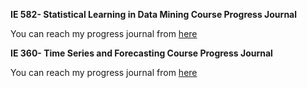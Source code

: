 **IE 582- Statistical Learning in Data Mining Course Progress Journal**

You can reach my progress journal from [here](https://bu-ie-582.github.io/fall19-DurdaneKarabacak/)

**IE 360- Time Series and Forecasting Course Progress Journal**

You can reach my progress journal from [here](https://bu-ie-360.github.io/spring20-DurdaneKarabacak/)
